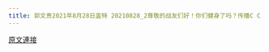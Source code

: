 ```yaml
---
title: 郭文贵2021年8月28日盖特 20210828_2尊敬的战友们好！你们健身了吗？传播C C P病毒．郑州人祸．香港危机真相了吗？
---
```


[原文連接](https://gnews.org/ThreadView/53482202)


